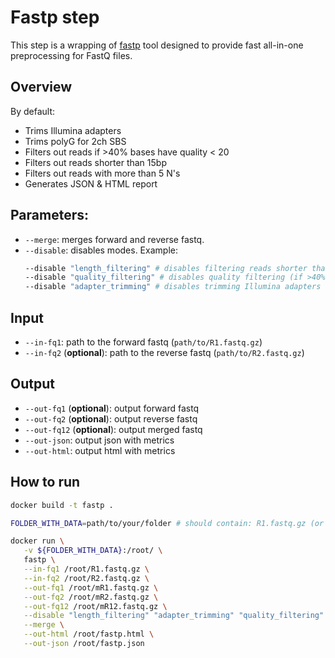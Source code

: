 # Fastp step

This step is a wrapping of [fastp](https://github.com/OpenGene/fastp) tool designed to provide fast all-in-one preprocessing for FastQ files.

## Overview

By default:
* Trims Illumina adapters
* Trims polyG for 2ch SBS
* Filters out reads if >40% bases have quality < 20
* Filters out reads shorter than 15bp
* Filters out reads with more than 5 N's
* Generates JSON & HTML report

## Parameters:
* `--merge`: merges forward and reverse fastq.
* `--disable`: disables modes. Example:
    ```bash
    --disable "length_filtering" # disables filtering reads shorter than 15bp
    --disable "quality_filtering" # disables quality filtering (if >40% bases have quality <20)
    --disable "adapter_trimming" # disables trimming Illumina adapters
    ```

## Input

  * `--in-fq1`: path to the forward fastq (`path/to/R1.fastq.gz`)
  * `--in-fq2` (**optional**): path to the reverse fastq (`path/to/R2.fastq.gz`)

## Output

  * `--out-fq1` (**optional**): output forward fastq
  * `--out-fq2` (**optional**): output reverse fastq
  * `--out-fq12` (**optional**): output merged fastq
  * `--out-json`: output json with metrics
  * `--out-html`: output html with metrics

## How to run

```bash
docker build -t fastp .

FOLDER_WITH_DATA=path/to/your/folder # should contain: R1.fastq.gz (or cR1.fastq.gz) and R2.fastq.gz (or cR2.fastq.gz)

docker run \
   -v ${FOLDER_WITH_DATA}:/root/ \
   fastp \
   --in-fq1 /root/R1.fastq.gz \
   --in-fq2 /root/R2.fastq.gz \
   --out-fq1 /root/mR1.fastq.gz \
   --out-fq2 /root/mR2.fastq.gz \
   --out-fq12 /root/mR12.fastq.gz \
   --disable "length_filtering" "adapter_trimming" "quality_filtering" \
   --merge \
   --out-html /root/fastp.html \
   --out-json /root/fastp.json
```